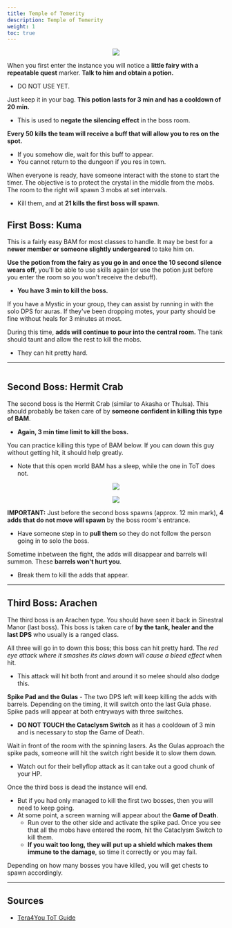 ```yaml
---
title: Temple of Temerity
description: Temple of Temerity
weight: 1
toc: true
---
```


<center>

![](https://i.imgur.com/4mMaee6.png)

</center>

When you first enter the instance you will notice a **little fairy with a repeatable quest** marker. **Talk to him and obtain a potion.** 
* DO NOT USE YET.

Just keep it in your bag. **This potion lasts for 3 min and has a cooldown of 20 min.** 
* This is used to **negate the silencing effect** in the boss room.

**Every 50 kills the team will receive a buff that will allow you to res on the spot.** 
* If you somehow die, wait for this buff to appear. 
* You cannot return to the dungeon if you res in town.

When everyone is ready, have someone interact with the stone to start the timer. The objective is to protect the crystal in the middle from the mobs. The room to the right will spawn 3 mobs at set intervals. 
* Kill them, and at **21 kills the first boss will spawn**.

<div id="first-boss">

## First Boss: Kuma

This is a fairly easy BAM for most classes to handle. It may be best for a **newer member or someone slightly undergeared** to take him on. 

**Use the potion from the fairy as you go in and once the 10 second silence wears off**, you'll be able to use skills again (or use the potion just before you enter the room so you won't receive the debuff). 
* **You have 3 min to kill the boss.**

If you have a Mystic in your group, they can assist by running in with the solo DPS for auras. If they've been dropping motes, your party should be fine without heals for 3 minutes at most.

During this time, **adds will continue to pour into the central room.** The tank should taunt and allow the rest to kill the mobs. 
* They can hit pretty hard.

</div>

<hr/>

<div id="second-boss">

![]()
## Second Boss: Hermit Crab

The second boss is the Hermit Crab (similar to Akasha or Thulsa). This should probably be taken care of by **someone confident in killing this type of BAM**. 
* **Again, 3 min time limit to kill the boss.**

You can practice killing this type of BAM below. If you can down this guy without getting hit, it should help greatly. 
* Note that this open world BAM has a sleep, while the one in ToT does not.

<center>

![](https://i.imgur.com/dwy2Zac.png)

![](https://i.imgur.com/3dg09y2.png)

</center>

**IMPORTANT:** Just before the second boss spawns (approx. 12 min mark), **4 adds that do not move will spawn** by the boss room's entrance. 
* Have someone step in to **pull them** so they do not follow the person going in to solo the boss.

Sometime inbetween the fight, the adds will disappear and barrels will summon. These **barrels won't hurt you**. 
* Break them to kill the adds that appear.

</div>

<hr/>

<div id="third-boss">

## Third Boss: Arachen

The third boss is an Arachen type. You should have seen it back in Sinestral Manor (last boss). This boss is taken care of **by the tank, healer and the last DPS** who usually is a ranged class. 

All three will go in to down this boss; this boss can hit pretty hard. The *red eye attack where it smashes its claws down will cause a bleed effect* when hit. 
* This attack will hit both front and around it so melee should also dodge this.

**Spike Pad and the Gulas** - The two DPS left will keep killing the adds with barrels. Depending on the timing, it will switch onto the last Gula phase.
Spike pads will appear at both entryways with three switches. 
* **DO NOT TOUCH the Cataclysm Switch** as it has a cooldown of 3 min and is necessary to stop the Game of Death.

Wait in front of the room with the spinning lasers. As the Gulas approach the spike pads, someone will hit the switch right beside it to slow them down. 
* Watch out for their bellyflop attack as it can take out a good chunk of your HP.

</div>

Once the third boss is dead the instance will end. 
* But if you had only managed to kill the first two bosses, then you will need to keep going. 
* At some point, a screen warning will appear about the **Game of Death**. 
  * Run over to the other side and activate the spike pad. Once you see that all the mobs have entered the room, hit the Cataclysm Switch to kill them. 
  * **If you wait too long, they will put up a shield which makes them immune to the damage**, so time it correctly or you may fail.

Depending on how many bosses you have killed, you will get chests to spawn accordingly.

<hr/>

## Sources
* [Tera4You ToT Guide](https://tera4you.blogspot.com/2014/02/temple-of-temerity-guide.html)
